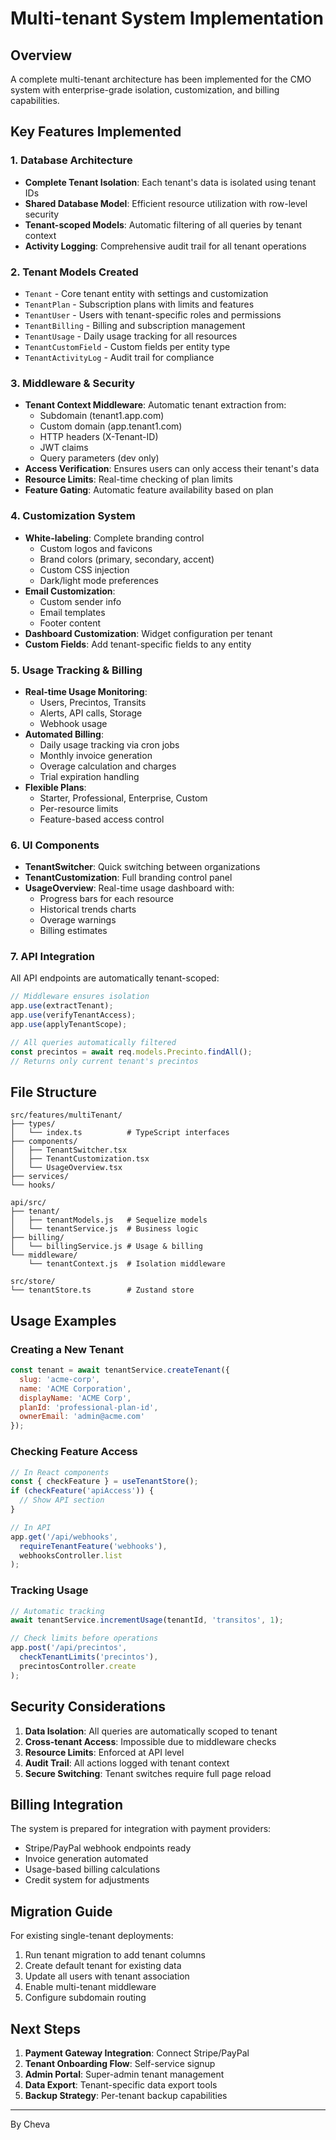 # Multi-tenant System Implementation

## Overview
A complete multi-tenant architecture has been implemented for the CMO system with enterprise-grade isolation, customization, and billing capabilities.

## Key Features Implemented

### 1. Database Architecture
- **Complete Tenant Isolation**: Each tenant's data is isolated using tenant IDs
- **Shared Database Model**: Efficient resource utilization with row-level security
- **Tenant-scoped Models**: Automatic filtering of all queries by tenant context
- **Activity Logging**: Comprehensive audit trail for all tenant operations

### 2. Tenant Models Created
- `Tenant` - Core tenant entity with settings and customization
- `TenantPlan` - Subscription plans with limits and features
- `TenantUser` - Users with tenant-specific roles and permissions
- `TenantBilling` - Billing and subscription management
- `TenantUsage` - Daily usage tracking for all resources
- `TenantCustomField` - Custom fields per entity type
- `TenantActivityLog` - Audit trail for compliance

### 3. Middleware & Security
- **Tenant Context Middleware**: Automatic tenant extraction from:
  - Subdomain (tenant1.app.com)
  - Custom domain (app.tenant1.com)
  - HTTP headers (X-Tenant-ID)
  - JWT claims
  - Query parameters (dev only)
- **Access Verification**: Ensures users can only access their tenant's data
- **Resource Limits**: Real-time checking of plan limits
- **Feature Gating**: Automatic feature availability based on plan

### 4. Customization System
- **White-labeling**: Complete branding control
  - Custom logos and favicons
  - Brand colors (primary, secondary, accent)
  - Custom CSS injection
  - Dark/light mode preferences
- **Email Customization**: 
  - Custom sender info
  - Email templates
  - Footer content
- **Dashboard Customization**: Widget configuration per tenant
- **Custom Fields**: Add tenant-specific fields to any entity

### 5. Usage Tracking & Billing
- **Real-time Usage Monitoring**:
  - Users, Precintos, Transits
  - Alerts, API calls, Storage
  - Webhook usage
- **Automated Billing**:
  - Daily usage tracking via cron jobs
  - Monthly invoice generation
  - Overage calculation and charges
  - Trial expiration handling
- **Flexible Plans**:
  - Starter, Professional, Enterprise, Custom
  - Per-resource limits
  - Feature-based access control

### 6. UI Components
- **TenantSwitcher**: Quick switching between organizations
- **TenantCustomization**: Full branding control panel
- **UsageOverview**: Real-time usage dashboard with:
  - Progress bars for each resource
  - Historical trends charts
  - Overage warnings
  - Billing estimates

### 7. API Integration
All API endpoints are automatically tenant-scoped:
```javascript
// Middleware ensures isolation
app.use(extractTenant);
app.use(verifyTenantAccess);
app.use(applyTenantScope);

// All queries automatically filtered
const precintos = await req.models.Precinto.findAll();
// Returns only current tenant's precintos
```

## File Structure
```
src/features/multiTenant/
├── types/
│   └── index.ts          # TypeScript interfaces
├── components/
│   ├── TenantSwitcher.tsx
│   ├── TenantCustomization.tsx
│   └── UsageOverview.tsx
├── services/
└── hooks/

api/src/
├── tenant/
│   ├── tenantModels.js   # Sequelize models
│   └── tenantService.js  # Business logic
├── billing/
│   └── billingService.js # Usage & billing
└── middleware/
    └── tenantContext.js  # Isolation middleware

src/store/
└── tenantStore.ts        # Zustand store
```

## Usage Examples

### Creating a New Tenant
```javascript
const tenant = await tenantService.createTenant({
  slug: 'acme-corp',
  name: 'ACME Corporation',
  displayName: 'ACME Corp',
  planId: 'professional-plan-id',
  ownerEmail: 'admin@acme.com'
});
```

### Checking Feature Access
```javascript
// In React components
const { checkFeature } = useTenantStore();
if (checkFeature('apiAccess')) {
  // Show API section
}

// In API
app.get('/api/webhooks', 
  requireTenantFeature('webhooks'),
  webhooksController.list
);
```

### Tracking Usage
```javascript
// Automatic tracking
await tenantService.incrementUsage(tenantId, 'transitos', 1);

// Check limits before operations
app.post('/api/precintos',
  checkTenantLimits('precintos'),
  precintosController.create
);
```

## Security Considerations

1. **Data Isolation**: All queries are automatically scoped to tenant
2. **Cross-tenant Access**: Impossible due to middleware checks
3. **Resource Limits**: Enforced at API level
4. **Audit Trail**: All actions logged with tenant context
5. **Secure Switching**: Tenant switches require full page reload

## Billing Integration

The system is prepared for integration with payment providers:
- Stripe/PayPal webhook endpoints ready
- Invoice generation automated
- Usage-based billing calculations
- Credit system for adjustments

## Migration Guide

For existing single-tenant deployments:

1. Run tenant migration to add tenant columns
2. Create default tenant for existing data
3. Update all users with tenant association
4. Enable multi-tenant middleware
5. Configure subdomain routing

## Next Steps

1. **Payment Gateway Integration**: Connect Stripe/PayPal
2. **Tenant Onboarding Flow**: Self-service signup
3. **Admin Portal**: Super-admin tenant management
4. **Data Export**: Tenant-specific data export tools
5. **Backup Strategy**: Per-tenant backup capabilities

---
By Cheva